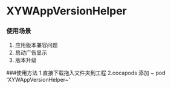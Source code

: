 # XYWAppVersionHelper

### 使用场景
1. 应用版本兼容问题
2. 启动广告显示
3. 版本升级

###使用方法
1.直接下载拖入文件夹到工程
2.cocapods 添加  ~ pod 'XYWAppVersionHelper~'
